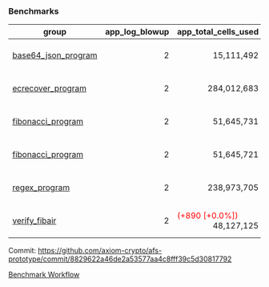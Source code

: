 ### Benchmarks
| group | app_log_blowup | app_total_cells_used | app_total_cycles | app_total_proof_time_ms | leaf_log_blowup | leaf_total_cells_used | leaf_total_cycles | leaf_total_proof_time_ms | instance | alloc |
|---|---|---|---|---|---|---|---|---|---|---|
| [ base64_json_program ](https://github.com/axiom-crypto/afs-prototype/blob/gh-pages/benchmarks/individual/base64_json-2-2-64cpu-linux-arm64-mimalloc.md) | <div style='text-align: right'> 2 </div>  | <div style='text-align: right'> 15,111,492 </div>  | <div style='text-align: right'> 217,347 </div>  | <span style='color: green'>(-7.0 [-0.3%])</span><div style='text-align: right'> 2,666.0 </div>  | <div style='text-align: right'> 2 </div>  | <span style='color: red'>(+1,786,630 [+0.2%])</span><div style='text-align: right'> 881,935,835 </div>  | <span style='color: red'>(+9,780 [+0.1%])</span><div style='text-align: right'> 6,782,072 </div>  | <span style='color: red'>(+362.0 [+0.7%])</span><div style='text-align: right'> 50,394.0 </div>  | 64cpu-linux-arm64 | mimalloc |
| [ ecrecover_program ](https://github.com/axiom-crypto/afs-prototype/blob/gh-pages/benchmarks/individual/ecrecover-2-2-64cpu-linux-arm64-mimalloc.md) | <div style='text-align: right'> 2 </div>  | <div style='text-align: right'> 284,012,683 </div>  | <div style='text-align: right'> 5,163,177 </div>  | <span style='color: green'>(-303.0 [-1.1%])</span><div style='text-align: right'> 26,135.0 </div>  | <div style='text-align: right'> - </div>  | <div style='text-align: right'> - </div>  | <div style='text-align: right'> - </div>  | <div style='text-align: right'> - </div>  | 64cpu-linux-arm64 | mimalloc |
| [ fibonacci_program ](https://github.com/axiom-crypto/afs-prototype/blob/gh-pages/benchmarks/individual/fibonacci-2-2-64cpu-linux-arm64-mimalloc.md) | <div style='text-align: right'> 2 </div>  | <div style='text-align: right'> 51,645,731 </div>  | <div style='text-align: right'> 1,500,219 </div>  | <span style='color: green'>(-23.0 [-0.3%])</span><div style='text-align: right'> 6,628.0 </div>  | <div style='text-align: right'> 2 </div>  | <span style='color: red'>(+373,956 [+0.1%])</span><div style='text-align: right'> 461,453,303 </div>  | <span style='color: red'>(+1,525 [+0.0%])</span><div style='text-align: right'> 3,510,015 </div>  | <span style='color: red'>(+277.0 [+0.8%])</span><div style='text-align: right'> 36,130.0 </div>  | 64cpu-linux-arm64 | mimalloc |
| [ fibonacci_program ](https://github.com/axiom-crypto/afs-prototype/blob/gh-pages/benchmarks/individual/fibonacci-2-2-64cpu-linux-x64-jemalloc.md) | <div style='text-align: right'> 2 </div>  | <div style='text-align: right'> 51,645,721 </div>  | <div style='text-align: right'> 1,500,219 </div>  | <span style='color: red'>(+31.0 [+0.4%])</span><div style='text-align: right'> 7,100.0 </div>  | <div style='text-align: right'> 2 </div>  | <span style='color: red'>(+372,186 [+0.1%])</span><div style='text-align: right'> 461,433,753 </div>  | <span style='color: red'>(+1,453 [+0.0%])</span><div style='text-align: right'> 3,508,305 </div>  | <span style='color: red'>(+259.0 [+0.7%])</span><div style='text-align: right'> 36,200.0 </div>  | 64cpu-linux-x64 | jemalloc |
| [ regex_program ](https://github.com/axiom-crypto/afs-prototype/blob/gh-pages/benchmarks/individual/regex-2-2-64cpu-linux-arm64-mimalloc.md) | <div style='text-align: right'> 2 </div>  | <div style='text-align: right'> 238,973,705 </div>  | <div style='text-align: right'> 4,190,904 </div>  | <span style='color: red'>(+134.0 [+0.5%])</span><div style='text-align: right'> 27,370.0 </div>  | <div style='text-align: right'> 2 </div>  | <span style='color: red'>(+1,726,810 [+0.2%])</span><div style='text-align: right'> 942,162,369 </div>  | <span style='color: red'>(+3,585 [+0.0%])</span><div style='text-align: right'> 7,311,878 </div>  | <span style='color: green'>(-284.0 [-0.4%])</span><div style='text-align: right'> 69,993.0 </div>  | 64cpu-linux-arm64 | mimalloc |
| [ verify_fibair ](https://github.com/axiom-crypto/afs-prototype/blob/gh-pages/benchmarks/individual/verify_fibair-2-2-64cpu-linux-arm64-mimalloc.md) | <div style='text-align: right'> 2 </div>  | <span style='color: red'>(+890 [+0.0%])</span><div style='text-align: right'> 48,127,125 </div>  | <span style='color: red'>(+40 [+0.0%])</span><div style='text-align: right'> 198,605 </div>  | <span style='color: green'>(-5.0 [-0.1%])</span><div style='text-align: right'> 5,700.0 </div>  | <div style='text-align: right'> - </div>  | <div style='text-align: right'> - </div>  | <div style='text-align: right'> - </div>  | <div style='text-align: right'> - </div>  | 64cpu-linux-arm64 | mimalloc |


Commit: https://github.com/axiom-crypto/afs-prototype/commit/8829622a46de2a53577aa4c8fff39c5d30817792

[Benchmark Workflow](https://github.com/axiom-crypto/afs-prototype/actions/runs/12189468977)
